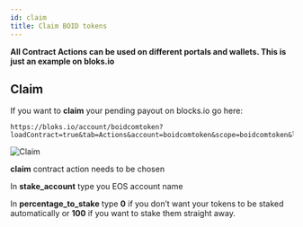 ```yaml
---
id: claim
title: Claim BOID tokens
---
```

**All Contract Actions can be used on different portals and wallets. This is just an example on bloks.io**

## Claim

If you want to **claim** your pending payout on blocks.io go here:
```
https://bloks.io/account/boidcomtoken?loadContract=true&tab=Actions&account=boidcomtoken&scope=boidcomtoken&limit=100&table=stakes&action=claim
```
![Claim](/img/claim.png "Claim")

**claim** contract action needs to be chosen

In **stake_account** type you EOS account name

In **percentage_to_stake** type **0** if you don’t want your tokens to be staked automatically or **100** if you want to stake them straight away.